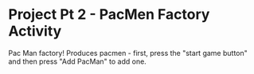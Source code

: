 # Project Pt 2 - PacMen Factory Activity
Pac Man factory!
Produces pacmen - first, press the "start game button" and then press "Add PacMan" to add one.